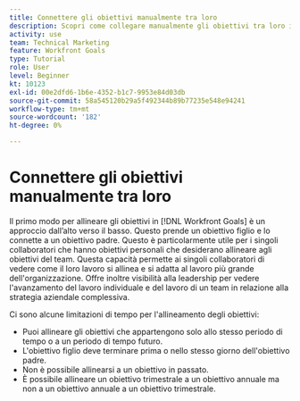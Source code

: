 ```yaml
---
title: Connettere gli obiettivi manualmente tra loro
description: Scopri come collegare manualmente gli obiettivi tra loro in [!DNL Workfront Goals].
activity: use
team: Technical Marketing
feature: Workfront Goals
type: Tutorial
role: User
level: Beginner
kt: 10123
exl-id: 00e2dfd6-1b6e-4352-b1c7-9953e84d03db
source-git-commit: 58a545120b29a5f492344b89b77235e548e94241
workflow-type: tm+mt
source-wordcount: '182'
ht-degree: 0%

---
```


# Connettere gli obiettivi manualmente tra loro

Il primo modo per allineare gli obiettivi in [!DNL Workfront Goals] è un approccio dall’alto verso il basso. Questo prende un obiettivo figlio e lo connette a un obiettivo padre. Questo è particolarmente utile per i singoli collaboratori che hanno obiettivi personali che desiderano allineare agli obiettivi del team. Questa capacità permette ai singoli collaboratori di vedere come il loro lavoro si allinea e si adatta al lavoro più grande dell&#39;organizzazione. Offre inoltre visibilità alla leadership per vedere l&#39;avanzamento del lavoro individuale e del lavoro di un team in relazione alla strategia aziendale complessiva.

Ci sono alcune limitazioni di tempo per l&#39;allineamento degli obiettivi:

* Puoi allineare gli obiettivi che appartengono solo allo stesso periodo di tempo o a un periodo di tempo futuro.
* L&#39;obiettivo figlio deve terminare prima o nello stesso giorno dell&#39;obiettivo padre.
* Non è possibile allinearsi a un obiettivo in passato.
* È possibile allineare un obiettivo trimestrale a un obiettivo annuale ma non a un obiettivo annuale a un obiettivo trimestrale.
